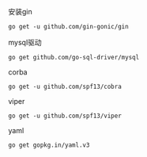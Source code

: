 安装gin
```shell
go get -u github.com/gin-gonic/gin
```
mysql驱动
```shell
go get github.com/go-sql-driver/mysql
```

corba

```shell
go get -u github.com/spf13/cobra
```

viper

```shell
go get -u github.com/spf13/viper
```

yaml

```shell
go get gopkg.in/yaml.v3
```

